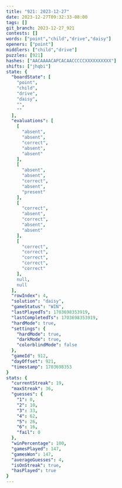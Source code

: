 ```yaml
---
title: "921: 2023-12-27"
date: 2023-12-27T09:32:33-08:00
tags: []
git_branch: 2023-12-27_921
contests: []
words: ["point","child","drive","daisy"]
openers: ["point"]
middlers: ["child","drive"]
puzzles: [921]
hashes: ["AACAAAACAPCACAACCCCCXXXXXXXXXX"]
shifts: ["jhqbi"]
state: {
  "boardState": [
    "point",
    "child",
    "drive",
    "daisy",
    "",
    ""
  ],
  "evaluations": [
    [
      "absent",
      "absent",
      "correct",
      "absent",
      "absent"
    ],
    [
      "absent",
      "absent",
      "correct",
      "absent",
      "present"
    ],
    [
      "correct",
      "absent",
      "correct",
      "absent",
      "absent"
    ],
    [
      "correct",
      "correct",
      "correct",
      "correct",
      "correct"
    ],
    null,
    null
  ],
  "rowIndex": 4,
  "solution": "daisy",
  "gameStatus": "WIN",
  "lastPlayedTs": 1703698353919,
  "lastCompletedTs": 1703698353919,
  "hardMode": true,
  "settings": {
    "hardMode": true,
    "darkMode": true,
    "colorblindMode": false
  },
  "gameId": 912,
  "dayOffset": 921,
  "timestamp": 1703698353
}
stats: {
  "currentStreak": 19,
  "maxStreak": 36,
  "guesses": {
    "1": 0,
    "2": 10,
    "3": 33,
    "4": 62,
    "5": 26,
    "6": 16,
    "fail": 0
  },
  "winPercentage": 100,
  "gamesPlayed": 147,
  "gamesWon": 147,
  "averageGuesses": 4,
  "isOnStreak": true,
  "hasPlayed": true
}
---
```

<!-- more -->
